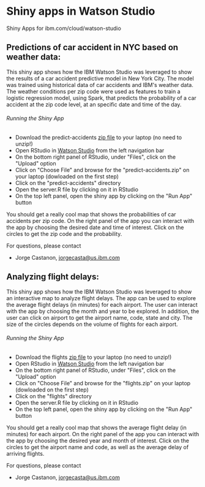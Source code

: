 # Shiny apps in Watson Studio

Shiny Apps for ibm.com/cloud/watson-studio

## Predictions of car accident in NYC based on weather data:

This shiny app shows how the IBM Watson Studio was leveraged to show the results of a car accident predictive model in New York City. The model was trained using historical data of car accidents and IBM's weather data. The weather conditions per zip code were used as features to train a logistic regression model, using Spark, that predicts the probability of a car accident at the zip code level, at an specific date and time of the day. 

###### Running the Shiny App
- Download the predict-accidents [zip file](https://github.com/IBMDataScience/watson-studio-shiny-apps/blob/master/predict-accidents.zip) to your laptop (no need to unzip!)
- Open RStudio in [Watson Studio](https://www.ibm.com/cloud/watson-studio) from the left navigation bar 
- On the bottom right panel of RStudio, under "Files", click on the "Upload" option
- Click on "Choose File" and browse for the "predict-accidents.zip" on your laptop (dowloaded on the first step)
- Click on the "predict-accidents" directory
- Open the server.R file by clicking on it in RStudio
- On the top left panel, open the shiny app by clicking on the "Run App" button

You should get a really cool map that shows the probabilities of car accidents per zip code. On the right panel of the app you can interact with the app by choosing the desired date and time of interest. Click on the circles to get the zip code and the probability.

For questions, please contact 
- Jorge Castanon, jorgecasta@us.ibm.com

## Analyzing flight delays:

This shiny app shows how the IBM Watson Studio was leveraged to show an interactive map to analyze flight delays. The app can be used to explore the average flight delays (in minutes) for each airport. The user can interact with the app by choosing the month and year to be explored. In addition, the user can click on airport to get the airport name, code, state and city. The size of the circles depends on the volume of flights for each airport. 


###### Running the Shiny App
- Download the flights [zip file](https://github.com/IBMDataScience/watson-studio-shiny-apps/blob/master/flights.zip) to your laptop (no need to unzip!)
- Open RStudio in [Watson Studio](https://www.ibm.com/cloud/watson-studio) from the left navigation bar 
- On the bottom right panel of RStudio, under "Files", click on the "Upload" option
- Click on "Choose File" and browse for the "flights.zip" on your laptop (dowloaded on the first step)
- Click on the "flights" directory
- Open the server.R file by clicking on it in RStudio
- On the top left panel, open the shiny app by clicking on the "Run App" button

You should get a really cool map that shows the average flight delay (in minutes) for each airport. On the right panel of the app you can interact with the app by choosing the desired year and month of interest. Click on the circles to get the airport name and code, as well as the average delay of arriving flights.

For questions, please contact 
- Jorge Castanon, jorgecasta@us.ibm.com

